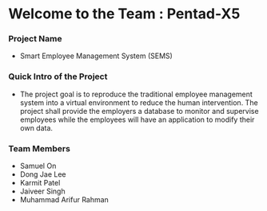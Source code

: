 # Welcome to the Team : Pentad-X5
<h3>Project Name</h3>
<ul>
  <li>Smart Employee Management System (SEMS)</li>
</ul>
<h3>Quick Intro of the Project</h3>
<ul>
  <li>The project goal is to reproduce the traditional employee management system into a virtual environment to reduce the human intervention. The project shall provide the employers a database to monitor and supervise employees while the employees will have an application to modify their own data.</li>
</ul>
<h3>Team Members</h3>
<ul>
  <li>Samuel On</li>
  <li>Dong Jae Lee</li>
  <li>Karmit Patel</li>
  <li>Jaiveer Singh</li>
  <li>Muhammad Arifur Rahman</li>
</ul>
